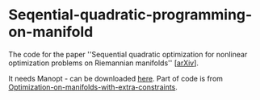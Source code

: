 # Seqential-quadratic-programming-on-manifold
The code for the paper ''Sequential quadratic optimization for nonlinear optimization problems on Riemannian manifolds'' [[arXiv](https://arxiv.org/abs/2009.07153)].

It needs Manopt - can be downloaded [here](https://www.manopt.org/). Part of code is from [Optimization-on-manifolds-with-extra-constraints](https://github.com/losangle/Optimization-on-manifolds-with-extra-constraints/blob/master/README.md).
